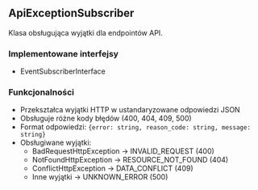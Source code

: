 ## ApiExceptionSubscriber

Klasa obsługująca wyjątki dla endpointów API.

### Implementowane interfejsy
- EventSubscriberInterface

### Funkcjonalności
- Przekształca wyjątki HTTP w ustandaryzowane odpowiedzi JSON
- Obsługuje różne kody błędów (400, 404, 409, 500)
- Format odpowiedzi: `{error: string, reason_code: string, message: string}`
- Obsługiwane wyjątki:
  - BadRequestHttpException -> INVALID_REQUEST (400)
  - NotFoundHttpException -> RESOURCE_NOT_FOUND (404)
  - ConflictHttpException -> DATA_CONFLICT (409)
  - Inne wyjątki -> UNKNOWN_ERROR (500) 
 